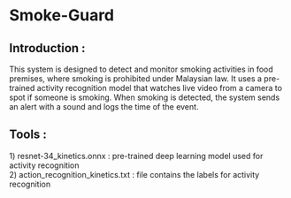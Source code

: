 # Smoke-Guard

<h2>Introduction :</h2> This system is designed to detect and monitor smoking activities in food premises, where smoking is prohibited under Malaysian law. It uses a pre-trained activity recognition model that watches live video from a camera to spot if someone is smoking. When smoking is detected, the system sends an alert with a sound and logs the time of the event. 

<h2>Tools :</h2> 1) resnet-34_kinetics.onnx : pre-trained deep learning model used for activity recognition<br>
2) action_recognition_kinetics.txt : file contains the labels for activity recognition 


